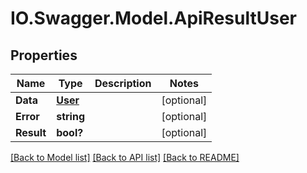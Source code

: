 # IO.Swagger.Model.ApiResultUser
## Properties

Name | Type | Description | Notes
------------ | ------------- | ------------- | -------------
**Data** | [**User**](User.md) |  | [optional] 
**Error** | **string** |  | [optional] 
**Result** | **bool?** |  | [optional] 

[[Back to Model list]](../README.md#documentation-for-models) [[Back to API list]](../README.md#documentation-for-api-endpoints) [[Back to README]](../README.md)

